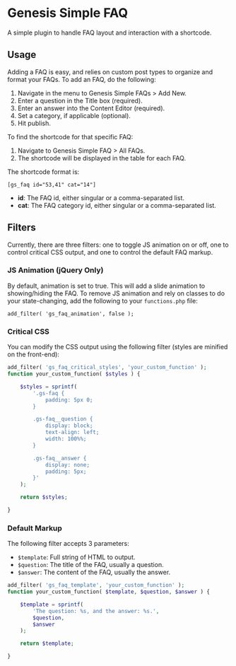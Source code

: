 # Genesis Simple FAQ
A simple plugin to handle FAQ layout and interaction with a shortcode.

## Usage
Adding a FAQ is easy, and relies on custom post types to organize and format your FAQs. To add an FAQ, do the following:

1. Navigate in the menu to Genesis Simple FAQs > Add New.
2. Enter a question in the Title box (required).
3. Enter an answer into the Content Editor (required).
3. Set a category, if applicable (optional).
4. Hit publish.

To find the shortcode for that specific FAQ:

1. Navigate to Genesis Simple FAQ > All FAQs.
2. The shortcode will be displayed in the table for each FAQ.

The shortcode format is:

`[gs_faq id="53,41" cat="14"]`

- **id**: The FAQ id, either singular or a comma-separated list.
- **cat**: The FAQ category id, either singular or a comma-separated list.

## Filters
Currently, there are three filters: one to toggle JS animation on or off, one to control critical CSS output, and one to control the default FAQ markup.

### JS Animation (jQuery Only)
By default, animation is set to true. This will add a slide animation to showing/hiding the FAQ. To remove JS animation and rely on classes to do your state-changing, add the following to your `functions.php` file:

`add_filter( 'gs_faq_animation', false );`

### Critical CSS
You can modify the CSS output using the following filter (styles are minified on the front-end):

```php
add_filter( 'gs_faq_critical_styles', 'your_custom_function' );
function your_custom_function( $styles ) {

	$styles = sprintf(
		'.gs-faq {
			padding: 5px 0;
		}

		.gs-faq__question {
			display: block;
			text-align: left;
			width: 100%%;
		}

		.gs-faq__answer {
			display: none;
			padding: 5px;
		}'
	);

	return $styles;

}
```

### Default Markup
The following filter accepts 3 parameters:
- `$template`: Full string of HTML to output.
- `$question`: The title of the FAQ, usually a question.
- `$answer`: The content of the FAQ, usually the answer.
```php
add_filter( 'gs_faq_template', 'your_custom_function' );
function your_custom_function( $template, $question, $answer ) {

	$template = sprintf(
		'The question: %s, and the answer: %s.',
		$question,
		$answer
	);

	return $template;

}
```
